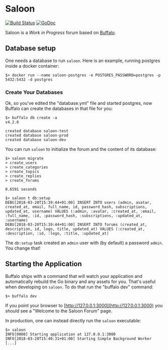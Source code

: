 # Saloon

[![Build Status](https://travis-ci.org/go-saloon/saloon.svg?branch=master)](https://travis-ci.org/go-saloon/saloon)
[![GoDoc](https://godoc.org/github.com/go-saloon/saloon?status.svg)](https://godoc.org/github.com/go-saloon/saloon)

Saloon is a _Work in Progress_ forum based on [Buffalo](https://gobuffalo.io).

## Database setup

One needs a database to run `saloon`.
Here is an example, running postgres inside a docker container:

```
$> docker run --name saloon-postgres -e POSTGRES_PASSWORD=postgres -p 5432:5432 -d postgres
```

### Create Your Databases

Ok, so you've edited the "database.yml" file and started postgres, now Buffalo can create the databases in that file for you:

```
$> buffalo db create -a
v4.2.0

created database saloon-test
created database saloon-prod
created database saloon-dev
```

You can run `saloon` to initialize the forum and the content of its database:

```
$> saloon migrate
> create_users
> create_categories
> create_topics
> create_replies
> create_forums

0.6591 seconds

$> saloon t db:setup
DEBU[2018-03-20T15:39:44+01:00] INSERT INTO users (admin, avatar, created_at, email, full_name, id, password_hash, subscriptions, updated_at, username) VALUES (:admin, :avatar, :created_at, :email, :full_name, :id, :password_hash, :subscriptions, :updated_at, :username)
DEBU[2018-03-20T15:39:44+01:00] INSERT INTO forums (created_at, description, id, logo, title, updated_at) VALUES (:created_at, :description, :id, :logo, :title, :updated_at)
```

The `db:setup` task created an `admin` user with (by default) a password `admin`.
You change that!

## Starting the Application

Buffalo ships with a command that will watch your application and automatically rebuild the Go binary and any assets for you.
That's useful when developing on `saloon`.
To do that run the "buffalo dev" command:

```
$> buffalo dev
```

If you point your browser to [http://127.0.0.1:3000](http://127.0.0.1:3000) you should see a "Welcome to the Saloon Forum" page.

In production, one can instead directly run the `saloon` executable:

```
$> saloon
INFO[0000] Starting application at 127.0.0.1:3000
INFO[2018-03-20T15:40:31+01:00] Starting Simple Background Worker
[...]
```
